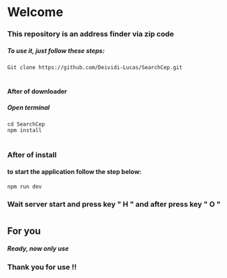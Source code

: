 <h1>Welcome</h1>

### This repository is an address finder via zip code

##### To use it, just follow these steps:

```Git
Git clone https://github.com/Deividi-Lucas/SearchCep.git

```

#

#### After of downloader

##### Open terminal

```Terminal
cd SearchCep
npm install

```

#

### After of install

#### to start the application follow the step below:

```node
npm run dev
```

### Wait server start and press key " H " and after press key " O "

#

## For you

##### Ready, now only use

### Thank you for use !!
